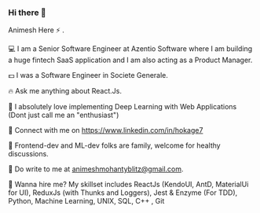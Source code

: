 ### Hi there 👋

Animesh Here :zap: .

:computer: I am a Senior Software Engineer at Azentio Software where I am building a huge fintech SaaS application and I am also acting as a Product Manager.

:dollar: I was a Software Engineer in Societe Generale.

:fire: Ask me anything about React.Js.

:apple: I absolutely love implementing Deep Learning with Web Applications (Dont just call me an "enthusiast")

:metal: Connect with me on https://www.linkedin.com/in/hokage7

:muscle: Frontend-dev and ML-dev folks are family, welcome for healthy discussions.

:email: Do write to me at animeshmohantyblitz@gmail.com.

:office: Wanna hire me? My skillset includes ReactJs (KendoUI, AntD, MaterialUi for UI), ReduxJs (with Thunks and Loggers), Jest & Enzyme (For TDD), Python, Machine Learning,            UNIX, SQL, C++ , Git 





<!--
**animeshmohanty/animeshmohanty** is a ✨ _special_ ✨ repository because its `README.md` (this file) appears on your GitHub profile.

Here are some ideas to get you started:

- 🔭 I’m currently working on ...
- 🌱 I’m currently learning ...
- 👯 I’m looking to collaborate on ...
- 🤔 I’m looking for help with ...
- 💬 Ask me about ...
- 📫 How to reach me: ...
- 😄 Pronouns: ...
- ⚡ Fun fact: ...
-->
